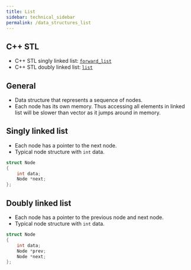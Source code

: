 ```yaml
---
title: List
sidebar: technical_sidebar
permalink: /data_structures_list
---
```


## C++ STL
- C++ STL singly linked list: [`forward_list`](http://www.cplusplus.com/reference/forward_list/forward_list/)
- C++ STL doubly linked list: [`list`](http://www.cplusplus.com/reference/list/list/)

## General
- Data structure that represents a sequence of nodes.
- Each node has its own memory. Thus accessing all elements in linked list will be slower than vector as it jumps around in memory.  

## Singly linked list
- Each node has a pointer to the next node.
- Typical node structure with `int` data.
```c++
struct Node
{
    int data;
    Node *next;
};
```

## Doubly linked list
- Each node has a pointer to the previous node and next node.
- Typical node structure with `int` data.
```c++
struct Node
{
    int data;
    Node *prev;
    Node *next;
};
```

